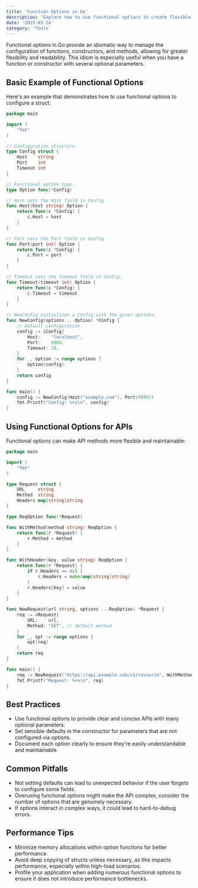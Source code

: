 ```yaml
---
title: 'Function Options in Go'
description: 'Explore how to use functional options to create flexible and maintainable APIs in Go'
date: '2025-03-24'
category: 'Tools'
---
```


Functional options in Go provide an idiomatic way to manage the configuration of functions, constructors, and methods, allowing for greater flexibility and readability. This idiom is especially useful when you have a function or constructor with several optional parameters.

## Basic Example of Functional Options

Here's an example that demonstrates how to use functional options to configure a struct:

```go
package main

import (
	"fmt"
)

// Configuration structure.
type Config struct {
	Host    string
	Port    int
	Timeout int
}

// Functional option type.
type Option func(*Config)

// Host sets the Host field in Config.
func Host(host string) Option {
	return func(c *Config) {
		c.Host = host
	}
}

// Port sets the Port field in Config.
func Port(port int) Option {
	return func(c *Config) {
		c.Port = port
	}
}

// Timeout sets the Timeout field in Config.
func Timeout(timeout int) Option {
	return func(c *Config) {
		c.Timeout = timeout
	}
}

// NewConfig initializes a Config with the given options.
func NewConfig(options ...Option) *Config {
	// Default configuration.
	config := &Config{
		Host:    "localhost",
		Port:    8080,
		Timeout: 30,
	}
	for _, option := range options {
		option(config)
	}
	return config
}

func main() {
	config := NewConfig(Host("example.com"), Port(9090))
	fmt.Printf("Config: %+v\n", config)
}
```

## Using Functional Options for APIs

Functional options can make API methods more flexible and maintainable:

```go
package main

import (
	"fmt"
)

type Request struct {
	URL     string
	Method  string
	Headers map[string]string
}

type ReqOption func(*Request)

func WithMethod(method string) ReqOption {
	return func(r *Request) {
		r.Method = method
	}
}

func WithHeader(key, value string) ReqOption {
	return func(r *Request) {
		if r.Headers == nil {
			r.Headers = make(map[string]string)
		}
		r.Headers[key] = value
	}
}

func NewRequest(url string, options ...ReqOption) *Request {
	req := &Request{
		URL:    url,
		Method: "GET", // default method
	}
	for _, opt := range options {
		opt(req)
	}
	return req
}

func main() {
	req := NewRequest("https://api.example.com/v1/resource", WithMethod("POST"), WithHeader("Authorization", "Bearer token"))
	fmt.Printf("Request: %+v\n", req)
}
```

## Best Practices

- Use functional options to provide clear and concise APIs with many optional parameters.
- Set sensible defaults in the constructor for parameters that are not configured via options.
- Document each option clearly to ensure they're easily understandable and maintainable.

## Common Pitfalls

- Not setting defaults can lead to unexpected behavior if the user forgets to configure some fields.
- Overusing functional options might make the API complex, consider the number of options that are genuinely necessary.
- If options interact in complex ways, it could lead to hard-to-debug errors.

## Performance Tips

- Minimize memory allocations within option functions for better performance.
- Avoid deep copying of structs unless necessary, as this impacts performance, especially within high-load scenarios.
- Profile your application when adding numerous functional options to ensure it does not introduce performance bottlenecks.